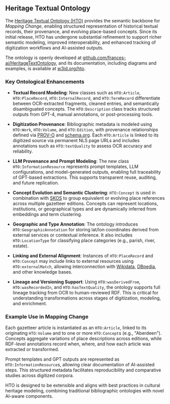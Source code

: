 ## Heritage Textual Ontology

The [Heritage Textual Ontology (HTO)](https://w3id.org/hto) provides the semantic backbone for *Mapping Change*, enabling structured representation of historical textual records, their provenance, and evolving place-based concepts. Since its initial release, HTO has undergone substantial refinement to support richer semantic modeling, improved interoperability, and enhanced tracking of digitization workflows and AI-assisted outputs.

The ontology is openly developed at [github.com/frances-ai/HeritageTextOntology](https://github.com/frances-ai/HeritageTextOntology), and its documentation, including diagrams and examples, is available at [w3id.org/hto](https://w3id.org/hto).


### Key Ontological Enhancements

- **Textual Record Modeling**: New classes such as `HTO:Article`, `HTO:PlaceRecord`, `HTO:InternalRecord`, and `HTO:TermRecord` differentiate between OCR-extracted fragments, cleaned entries, and semantically disambiguated concepts. The `HTO:Description` class tracks structured outputs from GPT-4, manual annotations, or post-processing tools.

- **Digitization Provenance**: Bibliographic metadata is modeled using `HTO:Work`, `HTO:Volume`, and `HTO:Edition`, with provenance relationships defined via [PROV-O](https://www.w3.org/TR/prov-o/) and [schema.org](https://schema.org). Each `HTO:Article` is linked to its digitized source via permanent NLS page URLs and includes annotations such as `HTO:textQuality` to assess OCR accuracy and reliability.

- **LLM Provenance and Prompt Modeling**: The new class `HTO:InformationResource` represents prompt templates, LLM configurations, and model-generated outputs, enabling full traceability of GPT-based extractions. This supports transparent reuse, auditing, and future replication.

- **Concept Evolution and Semantic Clustering**: `HTO:Concept` is used in combination with [SKOS](https://www.w3.org/TR/skos-reference/) to group equivalent or evolving place references across multiple gazetteer editions. Concepts can represent locations, institutions, or geographical types and are dynamically inferred from embeddings and term clustering.

- **Geographic and Type Annotation**: The ontology introduces `HTO:GeographicAnnotation` for storing lat/lon coordinates derived from external services or contextual inference. It also includes `HTO:LocationType` for classifying place categories (e.g., parish, river, estate).

- **Linking and External Alignment**: Instances of `HTO:PlaceRecord` and `HTO:Concept` may include links to external resources using `HTO:externalMatch`, allowing interconnection with [Wikidata](https://www.wikidata.org), [DBpedia](https://www.dbpedia.org), and other knowledge bases.

- **Lineage and Versioning Support**: Using `HTO:wasDerivedFrom`, `HTO:wasRecordedIn`, and `HTO:hasTextQuality`, the ontology supports full lineage tracking from OCR to human-reviewed RDF. This is critical for understanding transformations across stages of digitization, modeling, and enrichment.

### Example Use in Mapping Change

Each gazetteer article is instantiated as an `HTO:Article`, linked to its originating `HTO:Volume` and to one or more `HTO:Concept`s (e.g., "Aberdeen"). Concepts aggregate variations of place descriptions across editions, while RDF-level annotations record when, where, and how each article was extracted or transformed.

Prompt templates and GPT outputs are represented as `HTO:InformationResource`s, allowing clear documentation of AI-assisted steps. This structured metadata facilitates reproducibility and comparative studies across digitized corpora.

HTO is designed to be extensible and aligns with best practices in cultural heritage modeling, combining traditional bibliographic ontologies with novel AI-aware components.

